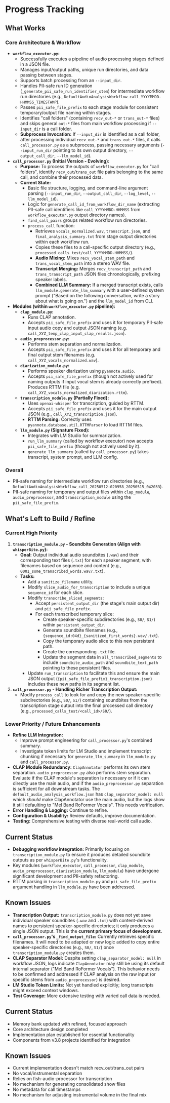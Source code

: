 # Progress Tracking

## What Works

### Core Architecture & Workflow
- **`workflow_executor.py`:**
    - Successfully executes a pipeline of audio processing stages defined in a JSON file.
    - Manages input/output paths, unique run directories, and data passing between stages.
    - Supports batch processing from an `--input_dir`.
    - Handles PII-safe run ID generation (`_generate_pii_safe_run_identifier_stem`) for intermediate workflow run directories (e.g., `DefaultAudioAnalysisWorkflow_call_YYYYMMDD-HHMMSS_TIMESTAMP`).
    - Passes `pii_safe_file_prefix` to each stage module for consistent temporary/output file naming within stages.
    - Identifies "call folders" (containing `recv_out-*` or `trans_out-*` files) and skips general `out-*` files from main workflow processing if `--input_dir` is a call folder.
    - **Subprocess Invocation:** If `--input_dir` is identified as a call folder, after processing individual `recv_out-*` and `trans_out-*` files, it calls `call_processor.py` as a subprocess, passing necessary arguments (`--input_run_dir` pointing to its own output directory, `--output_call_dir`, `--llm_model_id`).
- **`call_processor.py` (Initial Version - Evolving):**
    - **Purpose:** To process the outputs of `workflow_executor.py` for "call folders", identify `recv_out`/`trans_out` file pairs belonging to the same call, and combine their processed data.
    - **Current State:**
        - Basic file structure, logging, and command-line argument parsing (`--input_run_dir`, `--output_call_dir`, `--log_level`, `--llm_model_id`).
        - Logic for `generate_call_id_from_workflow_dir_name` (extracting PII-safe call identifiers like `call_YYYYMMDD-HHMMSS` from `workflow_executor.py` output directory names).
        - `find_call_pairs` groups related workflow run directories.
        - `process_call` function:
            - Retrieves `vocals_normalized.wav`, `transcript.json`, and `final_analysis_summary.txt` from stage output directories within each workflow run.
            - Copies these files to a call-specific output directory (e.g., `processed_calls_test/call_YYYYMMDD-HHMMSS/`).
            - **Audio Mixing:** Mixes `recv_vocal_stem_path` and `trans_vocal_stem_path` into a stereo WAV file.
            - **Transcript Merging:** Merges `recv_transcript_path` and `trans_transcript_path` JSON files chronologically, prefixing speaker labels.
            - **Combined LLM Summary:** If a merged transcript exists, calls `llm_module.generate_llm_summary` with a user-defined system prompt ("Based on the following conversation, write a story about what is going on.") and the `llm_model_id` from CLI.
- **Modules (within `workflow_executor.py` pipeline):**
    - **`clap_module.py`:**
        - Runs CLAP annotation.
        - Accepts `pii_safe_file_prefix` and uses it for temporary PII-safe input audio copy and output JSON naming (e.g. `call_XYZ_temp_clap_input_clap_results.json`).
    - **`audio_preprocessor.py`:**
        - Performs stem separation and normalization.
        - Accepts `pii_safe_file_prefix` and uses it for all temporary and final output stem filenames (e.g. `call_XYZ_vocals_normalized.wav`).
    - **`diarization_module.py`:**
        - Performs speaker diarization using `pyannote.audio`.
        - Accepts `pii_safe_file_prefix` (though not actively used for naming outputs if input vocal stem is already correctly prefixed). Produces RTTM file (e.g. `call_XYZ_vocals_normalized_diarization.rttm`).
    - **`transcription_module.py` (Partially Fixed):**
        - Uses `openai-whisper` for transcription, guided by RTTM.
        - Accepts `pii_safe_file_prefix` and uses it for the main output JSON (e.g., `call_XYZ_transcription.json`).
        - **RTTM Parsing:** Correctly uses `pyannote.database.util.RTTMParser` to load RTTM files.
    - **`llm_module.py` (Signature Fixed):**
        - Integrates with LM Studio for summarization.
        - `run_llm_summary` (called by workflow executor) now accepts `pii_safe_file_prefix` (though not actively used by it).
        - `generate_llm_summary` (called by `call_processor.py`) takes transcript, system prompt, and LLM config.

### Overall
- PII-safe naming for intermediate workflow run directories (e.g., `DefaultAudioAnalysisWorkflow_call_20250512-020958_20250515_042033`).
- PII-safe naming for temporary and output files within `clap_module`, `audio_preprocessor`, and `transcription_module` using the `pii_safe_file_prefix`.

## What's Left to Build / Refine

### Current High Priority
1.  **`transcription_module.py` - Soundbite Generation (Align with `whisperBite.py`):**
    *   **Goal:** Output individual audio soundbites (`.wav`) and their corresponding text files (`.txt`) for each speaker segment, with filenames based on sequence and content (e.g., `0001_some_transcribed_words.wav/.txt`).
    *   **Tasks:**
        *   Add a `sanitize_filename` utility.
        *   Modify `slice_audio_for_transcription` to include a unique `sequence_id` for each slice.
        *   Modify `transcribe_sliced_segments`:
            *   Accept `persistent_output_dir` (the stage's main output dir) and `pii_safe_file_prefix`.
            *   For each transcribed temporary slice:
                *   Create speaker-specific subdirectories (e.g., `S0/`, `S1/`) within `persistent_output_dir`.
                *   Generate soundbite filenames (e.g., `{sequence_id:04d}_{sanitized_first_words}.wav/.txt`).
                *   Copy the temporary audio slice to this new persistent path.
                *   Create the corresponding `.txt` file.
                *   Update the segment data in `all_transcribed_segments` to include `soundbite_audio_path` and `soundbite_text_path` pointing to these persistent files.
        *   Update `run_transcription` to facilitate this and ensure the main JSON output (`{pii_safe_file_prefix}_transcription.json`) includes these new paths in its segment list.
2.  **`call_processor.py` - Handling Richer Transcription Output:**
    *   Modify `process_call` to look for and copy the new speaker-specific subdirectories (e.g., `S0/`, `S1/`) containing soundbites from the transcription stage output into the final processed call directory (e.g., `processed_calls_test/<call_id>/S0/`).

### Lower Priority / Future Enhancements
- **Refine LLM Integration:**
    - Improve prompt engineering for `call_processor.py`'s combined summary.
    - Investigate token limits for LM Studio and implement transcript chunking if necessary for `generate_llm_summary` in `llm_module.py` and `call_processor.py`.
- **CLAP Module Redundancy:** `ClapAnnotator` performs its own stem separation. `audio_preprocessor.py` also performs stem separation. Evaluate if the CLAP module's separation is necessary or if it can directly use the main audio, and if the `audio_preprocessor.py` separation is sufficient for all downstream tasks. The `default_audio_analysis_workflow.json` has `clap_separator_model: null` which *should* make ClapAnnotator use the main audio, but the logs show it still defaulting to "Mel Band RoFormer Vocals". This needs verification.
- **Error Handling & Logging:** Continue to refine.
- **Configuration & Usability:** Review defaults, improve documentation.
- **Testing:** Comprehensive testing with diverse real-world call audio.

## Current Status
- **Debugging workflow integration:** Primarily focusing on `transcription_module.py` to ensure it produces detailed soundbite outputs as per `whisperBite.py`'s functionality.
- Key modules (`workflow_executor`, `call_processor`, `clap_module`, `audio_preprocessor`, `diarization_module`, `llm_module`) have undergone significant development and PII-safety refactoring.
- RTTM parsing in `transcription_module.py` and `pii_safe_file_prefix` argument handling in `llm_module.py` have been addressed.

## Known Issues
- **Transcription Output:** `transcription_module.py` does not yet save individual speaker soundbites (`.wav` and `.txt`) with content-derived names to persistent speaker-specific directories; it only produces a single JSON output. This is the **current primary focus of development.**
- **`call_processor.py`'s `_find_output_file`:** Currently retrieves specific filenames. It will need to be adapted or new logic added to copy entire speaker-specific directories (e.g., `S0/`, `S1/`) once `transcription_module.py` creates them.
- **CLAP Separator Model:** Despite setting `clap_separator_model: null` in workflow JSON, logs indicate `ClapAnnotator` may still be using its default internal separator ("Mel Band RoFormer Vocals"). This behavior needs to be confirmed and addressed if CLAP analysis on the raw input (or specific stems from `audio_preprocessor`) is desired.
- **LM Studio Token Limits:** Not yet handled explicitly; long transcripts might exceed context windows.
- **Test Coverage:** More extensive testing with varied call data is needed.

## Current Status
- Memory bank updated with refined, focused approach
- Core architecture design completed
- Implementation plan established for essential functionality
- Components from v3.8 projects identified for integration

## Known Issues
- Current implementation doesn't match recv_out/trans_out pairs
- No vocal/instrumental separation
- Relies on fish-audio-processor for transcription
- No mechanism for generating consolidated show files
- No metadata for call timestamps
- No mechanism for adjusting instrumental volume in the final mix 